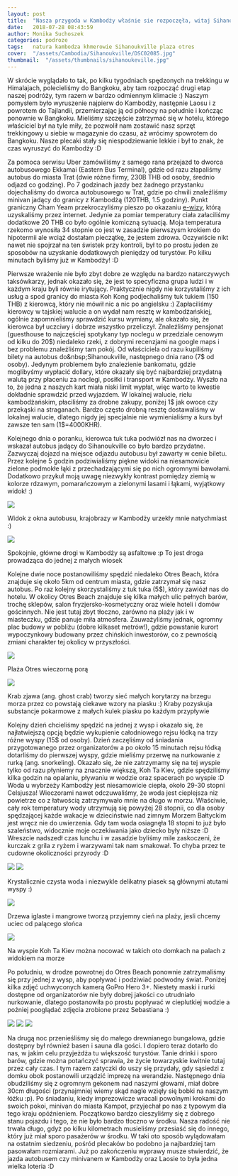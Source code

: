 ```yaml
---
layout: post
title:  "Nasza przygoda w Kambodży właśnie sie rozpoczęła, witaj Sihanoukville!"
date:   2018-07-28 08:43:59
author: Monika Suchoszek
categories: podroze
tags:	natura kambodza khmerowie Sihanoukville plaza otres
cover:  "/assets/Cambodia/Sihanoukville/DSC02085.jpg"
thumbnail:  "/assets/thumbnails/sihanoukeville.jpg"
---
```


W skrócie wyglądało to tak, po kilku tygodniach spędzonych na trekkingu w Himalajach, polecieliśmy do Bangkoku, aby tam rozpocząć drugi etap naszej podróży, tym razem w 
bardzo odmiennym klimacie :) Naszym pomysłem było wyruszenie najpierw do Kambodży, następnie Laosu i z powrotem do Tajlandii, przemierzając ją od północy na południe i 
kończąc ponownie w Bangkoku. Mieliśmy szczęście zatrzymać się w hotelu, którego właściciel był na tyle miły, że pozwolił nam zostawić nasz sprzęt trekkingowy u siebie w
 magazynie do czasu, aż wrócimy spowrotem do Bangkoku. Nasze plecaki stały się niespodziewanie lekkie i był to znak, że czas wyruszyć do Kambodży :D

Za pomoca serwisu Uber zamówiliśmy z samego rana przejazd to dworca autobusowego Ekkamai (Eastern Bus Terminal), gdzie od razu złapaliśmy autobus do miasta Trat&nbsp;(dwie 
różne firmy, 230B THB od osoby, średnio odjazd co godzinę). Po 7 godzinach jazdy bez żadnego przystanku dojechaliśmy do dworca autobusowego w Trat, gdzie po chwili 
znaleźliśmy minivan jadący do granicy z Kambodżą (120THB, 1.5 godziny). Punkt graniczny Cham Yeam przekroczyliśmy pieszo po
 okazaniu <a href="https://www.evisa.gov.kh/">e-wizy</a>, którą uzyskaliśmy przez internet. Jedynie za pomiar temperatury ciała załaciliśmy dodatkowe 20 THB co było 
 ogólnie komiczną sytuacją. Moja temperatura rzekomo wynosiła 34 stopnie co jest w zasadzie pierwszysm krokiem do hipotermii ale wciąż dostałam pieczątkę, że jestem 
 zdrowa. Oczywiście nikt nawet nie spojrzał na ten świstek przy kontroli, był to po prostu jeden ze sposobów na uzyskanie dodatkowych pieniędzy od turystów. Po kilku
  minutach byliśmy już w Kambodży! :D

Pierwsze wrażenie nie było zbyt dobre ze względu na bardzo natarczywych taksówkarzy, jednak okazało się, że jest to specyficzna grupa ludzi i w każdym kraju byli równie
 irytujący. Praktycznie nigdy nie korzystaliśmy z ich usług a spod granicy do miasta&nbsp;Koh Kong podjechaliśmy tuk tukiem (150 THB) z kierowcą, który nie mówił nic a nic
  po angielsku :) Zapłaciliśmy kierowcy w tajskiej walucie a on wydał nam resztę w kambodżańskiej, ogólnie zapomnieliśmy sprawdzić kursu wymiany, ale okazało się, że kierowca
   był uczciwy i dobrze wszystko przeliczył. Znaleźliśmy pensjonat (guesthouse to najczęściej spotykany typ noclegu w przedziale cenowym od kilku do 20$) niedaleko rzeki, 
   z dobrymi recenzjami na google maps i bez problemu znaleźliśmy tam pokój. Od właściciela od razu kupiliśmy bilety na autobus do&nbsp;Sihanoukville, następnego dnia rano 
   (7$ od osoby). Jedynym problemem było znalezienie bankomatu, gdzie moglibyśmy wypłacić dollary, które okazały się być najbardziej przydatną walutą przy płaceniu za noclegi, 
   posiłki i transport w Kambodży. Wyszło na to, że jedna z naszych kart miała niski limit wypłat, więc warto te kwestie dokładnie sprawdzić przed wyjazdem. W lokalnej walucie,
    rielu kambodżańskim, płaciliśmy za drobne zakupy, poniżej 1$ jak owoce czy przekąski na straganach. Bardzo często drobną resztę dostawaliśmy w lokalnej walucie, dlatego 
nigdy jej specjalnie nie wymienialiśmy a kurs był zawsze ten sam (1$=4000KHR). 

Kolejnego dnia o poranku, kierowca tuk tuka podwiózł nas na dworzec i wskazał autobus
jadący do&nbsp;Sihanoukville co było bardzo przydatne. Zazwyczaj dojazd na miejsce odjazdu autobusu był zawarty w cenie biletu. Przez kolejne 5 godzin podziwialiśmy 
piękne widoki na niesamowicie zielone podmokłe łąki z przechadzającymi się po nich ogromnymi bawołami. Dodatkowo przykuł moją uwagę niezwykły kontrast pomiędzy ziemią
w kolorze rdzawym, pomarańczowym a zielonymi lasami i łąkami, wyjątkowy widok! :)
      
<img src="/assets/Cambodia/Sihanoukville/IMG_20180327_102054263.jpg">
<p class="caption">Widok z okna autobusu, krajobrazy w Kambodży urzekły mnie natychmiast :)</p>
<img src="/assets/Cambodia/Sihanoukville/IMG_20180329_144302359_HDR.jpg">
<p class="caption">Spokojnie, główne drogi w Kambodży są asfaltowe :p To jest droga prowadząca do jednej z małych wiosek</p>

Kolejne dwie noce postanowiliśmy spędzić niedaleko Otres Beach, która znajduje się około 5km od centrum miasta, gdzie zatrzymał się nasz autobus. Po raz kolejny skorzystaliśmy
 z tuk tuka (5$), który zawiózł nas do hotelu. W okolicy Otres Beach znajduje się kilka małych ulic pełnych barów, trochę sklepów, salon fryzjersko-kosmetyczny oraz wiele
  hoteli i domów gościnnych. Nie jest tutaj zbyt tłoczno, zarówno na plaży jak i w miasteczku, gdzie panuje miła atmosfera. Zauważyliśmy jednak, ogromny plac budowy w pobliżu 
  (dobre kilkaset metrów!), gdzie powstanie kurort wypoczynkowy budowany przez chińskich inwestorów, co z pewnością zmiani charakter tej okolicy w przyszłości.

<img src="/assets/Cambodia/Sihanoukville/DSC02058.1.jpg">
<p class="caption">Plaża Otres wieczorną porą </p>
<img src="/assets/Cambodia/Sihanoukville/DSC02052.jpg">
<p class="caption">Krab zjawa (ang. ghost crab) tworzy sieć małych korytarzy na brzegu morza przez co powstają ciekawe wzory na piasku :) Kraby pozyskuja substancje pokarmowe z małych 
kulek piasku po każdym przypływie</p>

Kolejny dzień chcieliśmy spędzić na jednej z wysp i okazało się, że najłatwiejszą opcją będzie wykupienie całodniowego rejsu łódką na trzy różne wyspy (15$ od osoby). Dzień 
zaczęliśmy od śniadania przygotowanego przez organizatorów a po około 15 minutach rejsu łódką dotarliśmy do pierwszej wyspy, gdzie mieliśmy przerwę na nurkowanie z rurką
 (ang.&nbsp;snorkeling). Okazało się, że nie zatrzymamy się na tej wyspie tylko od razu płyniemy na znacznie większą,&nbsp;Koh Ta Kiev, gdzie spędziliśmy kilka godzin na 
 opalaniu, pływaniu w wodzie oraz spacerach po wyspie :D Woda u wybrzeży Kambodży jest niesamowicie ciepła, około 29-30 stopni Celsjusza! Wieczorami nawet odczuwaliśmy, że
  woda jest cieplejsza niz powietrze co z łatwością zatrzymywało mnie na długo w morzu. Właściwie, cały rok temperatury wody utrzymują się powyżej 28 stopnii, co dla osoby 
  spędzającej każde wakacje w dzieciństwie nad zimnym Morzem Bałtyckim jest wręcz nie do uwierzenia. Gdy tam woda osiagnęła 18 stopni to już było szaleństwo, widocznie moje
   oczekiwania jako dziecko były niższe :D Wreszcie nadszedł czas lunchu i w zasadzie byliśmy mile zaskoczeni, że kurczak z grila z ryżem i warzywami tak nam smakował. To 
   chyba przez te cudowne okoliczności przyrody :D
   
   
<img src="/assets/Cambodia/Sihanoukville/DSC02066.jpg">
<img src="/assets/Cambodia/Sihanoukville/DSC02085.jpg">
<p class="caption">Krystalicznie czysta woda i niezwykle delikatny piasek są głównymi atutami wyspy :)</p>
<img src="/assets/Cambodia/Sihanoukville/DSC02089.jpg">
<p class="caption">Drzewa iglaste i mangrowe tworzą przyjemny cień na plaży, jesli chcemy uciec od palącego słońca</p>
<img src="/assets/Cambodia/Sihanoukville/DSC02093-e1532359144923.jpg">
<p class="caption">Na wyspie Koh Ta Kiev można nocować w takich oto domkach na palach z widokiem na morze</p>

Po południu, w drodze powrotnej do Otres Beach ponownie zatrzymaliśmy się przy jednej z wysp, aby popływać i podziwiać podwodny świat. Poniżej kilka zdjęć uchwyconych
 kamerą GoPro Hero 3+. Niestety maski i rurki dostępne od organizatorów nie były dobrej jakości co utrudniało nurkowanie, dlatego postanowiła po prostu popływać w cieplutkiej
  wodzie a poźniej pooglądać zdjęcia zrobione przez Sebastiana :)
  

<img src="/assets/Cambodia/Sihanoukville/DSC02101.JPG">
<img src="/assets/Cambodia/Sihanoukville/GOPR7839.2.jpg">
<img src="/assets/Cambodia/Sihanoukville/GOPR7902.1.jpg"> 

Na drugą noc przenieśliśmy się do małego drewnianego bungalowa, gdzie dostępny był również basen i sauna dla gości. I dopiero teraz dotarło do nas, w jakim celu przyjeżdża
 tu większość turystów. Tanie drinki i sporo barów, gdzie można potańczyć sprawia, że życie towarzyskie kwitnie tutaj przez cały czas. I tym razem zatyczki do uszy się przydały,
  gdy sąsiedzi z domku obok postanowili urządzić imprezę na werandzie. Następnego dnia obudziliśmy się z ogromnym gekonem nad naszymi głowami, miał dobre 30cm długości 
  (przynajmniej wiemy skąd nagle wzięły się bobki na naszym łóżku :p). Po śniadaniu, kiedy imprezowicze wracali powolnymi krokami do swoich pokoi, minivan do miasta Kampot,
   przyjechał po nas z typowym dla tego kraju opóźnieniem. Początkowo bardzo cieszyliśmy się z dobrego stanu pojazdu i tego, że nie było bardzo tłoczno w środku. Nasza radość
    nie trwała długo, gdyż po kilku kilometrach musieliśmy przesiaść się do innego, który już miał sporo pasażerów w środku. W taki oto sposób wylądowałam na ostatnim siedzeniu,
     pośród plecaków bo podobno ja najbardziej tam pasowałam rozmiarami. Już po zakończeniu wyprawy musze stwierdzić, że jazda autobusem czy minivanem w Kambodży oraz Laosie
      to była jedna wielka loteria :D
